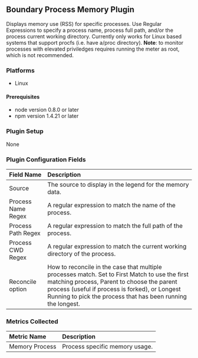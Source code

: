 Boundary Process Memory Plugin
------------------------------

Displays memory use (RSS) for specific processes. Use Regular Expressions to specify a process name, process full path, and/or the process current working directory. Currently only works for Linux based systems that support procfs (i.e. have a/proc directory). **Note**: to monitor processes with elevated priviledges requires running the meter as root, which is not recommended.

### Platforms
- Linux

#### Prerequisites
- node version 0.8.0 or later
- npm version 1.4.21 or later

### Plugin Setup

None

### Plugin Configuration Fields

|Field Name        |Description                                                                                                                                                                                                                                                    |
|:-----------------|:--------------------------------------------------------------------------------------------------------------------------------------------------------------------------------------------------------------------------------------------------------------|
|Source            |The source to display in the legend for the memory data.                                                                                                                                                                                                       |
|Process Name Regex|A regular expression to match the name of the process.                                                                                                                                                                                                         |
|Process Path Regex|A regular expression to match the full path of the process.                                                                                                                                                                                                    |
|Process CWD Regex |A regular expression to match the current working directory of the process.                                                                                                                                                                                    |
|Reconcile option  |How to reconcile in the case that multiple processes match.  Set to First Match to use the first matching process, Parent to choose the parent process (useful if process is forked), or Longest Running to pick the process that has been running the longest.|

### Metrics Collected

|Metric Name   |Description                   |
|:-------------|:-----------------------------|
|Memory Process|Process specific memory usage.|




